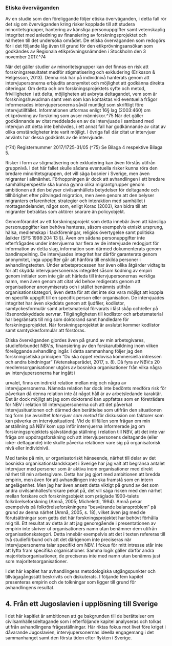 ### Etiska överväganden

Av en studie som den föreliggande följer etiska överväganden, i detta fall rör det
sig om överväganden kring risker kopplade till att studera minoritetsgrupper,
hantering av känsliga personuppgifter samt vetenskaplig integritet med anledning
av finansiering av forskningsprojektet och närheten till det undersöka området.
De etiska överväganden som redogörs för i det följande låg även till grund för
den etikprövningsansökan som godkändes av Regionala etikprövningsnämnden i
Stockholm den 3 november 2017.^74

När det gäller studier av minoritetsgrupper kan det finnas en risk att
forskningsresultatet medför stigmatisering och exkludering (Eriksson &
Helgesson, 2013). Denna risk har på individnivå hanterats genom att
intervjupersonerna erbjudits anonymitet och möjlighet att godkänna direkta
citeringar. Om detta och om forskningsprojektets syfte och metod, frivilligheten
i att delta, möjligheten att avbryta deltagandet, vem som är forskningshuvudman
samt vem som kan kontaktas vid eventuella frågor informerades
intervjupersonerna såväl muntligt som skriftligt före intervjutillfället.
Informationen utformas enligt 16§ lag (2003:460) om etikprövning av forskning
som avser människor.^75 När det gäller godkännande av citat meddelade en av de
intervjuade i samband med intervjun att detta inte behövdes, i ett annat fall har
godkännande av citat av olika omständigheter inte varit möjligt. I övriga fall där
citat ur intervjuer använts har dessa godkänts av de intervjuade.

(^74) Registernummer 2017/1725-31/05
(^75) Se Bilaga 4 respektive Bilaga 5.


Risker i form av stigmatisering och exkludering kan även förstås utifrån
gruppnivå. I det här fallet skulle sådana eventuella risker kunna röra den bredare
minoritetsgruppen, det vill säga bosnier i Sverige, men även migranter i allmänhet.
Förhoppningen är dock att avhandlingen i ett bredare samhällsperspektiv ska
kunna gynna olika migrantgrupper genom ambitionen att den belyser
civilsamhällets betydelser för deltagande och tillhörighet efter påtvingad
migration, men även genom att den belyser migranters erfarenheter, strategier och
interaktion med samhället i mottagandelandet, något som, enligt Korac (2003),
kan bidra till att migranter betraktas som aktörer snarare än policyobjekt.

Genomförandet av ett forskningsprojekt som detta innebär även att känsliga
personuppgifter kan behöva hanteras, såsom exempelvis etniskt ursprung, hälsa,
medlemskap i fackföreningar, religiös övertygelse samt politiska åsikter (SFS
1998:204 13 §). Även om sådana personuppgifter inte efterfrågades under
intervjuerna har flera av de intervjuade redogjort för information av detta slag,
information som därmed dokumenterats genom bandinspelning. De intervjuades
integritet har därför garanterats genom anonymitet, inga uppgifter går att hänföra
till enskilda personer i avhandlingstexten. Under arbetsprocessen har även olika
åtgärder vidtagits för att skydda intervjupersonernas integritet såsom kodning av
empiri genom initialer som inte går att härleda till intervjupersonernas verkliga
namn, men även genom att citat vid behov redigerats genom att organisationer
anonymiserats och i stället benämnts utifrån organisationskategori, även detta för
att det inte ska vara möjligt att koppla en specifik uppgift till en specifik person
eller organisation. De intervjuades integritet har även skyddats genom att ljudfiler,
kodlistor, samtyckesformulär samt arbetsmaterial förvarats i låst skåp och/eller
på lösenordskyddade servrar. Tillgängligheten till kodlistor och arbetsmaterial har
begränsats till mig som doktorand samt handledare för forskningsprojektet. När
forskningsprojektet är avslutat kommer kodlistor samt samtyckesformulär att
förstöras.

Etiska överväganden gjordes även på grund av min arbetsgivares, studieförbundet
NBV:s, finansiering av den forskarutbildning inom vilken föreliggande
avhandling ingår. I detta sammanhang följer jag den forskningsetiska principen
”Du ska öppet redovisa kommersiella intressen och andra bindningar”
(Vetenskapsrådet, 2017, s. 8). Då fyra av NBV:s 20 medlemsorganisationer utgörs
av bosniska organisationer från vilka några av intervjupersonerna har ingått i


urvalet, finns en indirekt relation mellan mig och några av intervjupersonerna.
Nämnda relation har dock inte bedömts medföra risk för påverkan då denna
relation inte åt något håll är av arbetsledande karaktär. Det är dock möjligt att jag
som doktorand kan uppfattas som en företrädare för NBV i relation till
intervjupersonerna och att det påverkat intervjusituationen och därmed den
berättelse som utifrån den situationen tog form (se avsnittet _Intervjuer som metod_ för
diskussion om faktorer som kan påverka en intervjusituation). Vid de tillfällen
som frågan om min anställning på NBV kom upp inför intervjuerna informerade
jag om forskningsprojektets självständiga ställning i relation till NBV, att det inte
var fråga om uppdragsforskning och att intervjupersonens deltagande (eller icke-
deltagande) inte skulle påverka relationer vare sig på organisatorisk nivå eller
individnivå.

Med tanke på min, ur organisatoriskt hänseende, närhet till delar av det bosniska
organisationslandskapet i Sverige har jag valt att begränsa antalet intervjuer med
personer som är aktiva inom organisationer med direkt närhet till min
arbetsgivare. Detta har jag gjort med ambitionen att bredda empirin, men även
för att avhandlingen inte ska framstå som en intern angelägenhet. Men jag har
även ansett detta viktigt på grund av det som andra civilsamhällesforskare pekat
på, det vill säga risken med den närhet mellan forskare och forskningsobjekt som
präglade 1900-talets folkrörelseforskning (Amnå, 2005; Micheletti, 1994). Amnå
pekar exempelvis på folkrörelseforskningens ”besvärande balansproblem” på
grund av denna närhet (Amnå, 2005, s. 18), vilket även jag med de förutsättningar
som getts det här forskningsprojektet har behövt förhålla mig till. Ett resultat av
detta är att jag genomgående i presentationen av empirin inte skriver ut
organisationers namn utan benämner dem utifrån organisationskategori. Detta
innebär exempelvis att det i texten refereras till två studieförbund och att det
därigenom inte preciseras när intervjupersonerna talar specifikt om NBV. I fokus
för mitt intresse står inte att lyfta fram specifika organisationer. Samma logik gäller
därför andra majoritetsorganisationer, de preciseras inte med namn utan benämns
just som majoritetsorganisationer.

I det här kapitlet har avhandlingens metodologiska utgångspunkter och
tillvägagångssätt beskrivits och diskuterats. I följande fem kapitel presenteras
empirin och de tolkningar som ligger till grund för avhandlingens resultat.



## 4. Från ett Jugoslavien i upplösning till Sverige

I det här kapitlet är ambitionen att ge bakgrunden till de berättelser om
civilsamhällesdeltagande som i efterföljande kapitel analyseras och tolkas utifrån
avhandlingens frågeställningar. Här riktas fokus mot livet före kriget i dåvarande
Jugoslavien, intervjupersonernas ideella engagemang i det sammanhanget samt
den första tiden efter flykten i Sverige.

